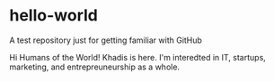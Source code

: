 # hello-world
A test repository just for getting familiar with GitHub

Hi Humans of the World!
Khadis is here. I'm interedted in IT, startups, marketing, and entrepreuneurship as a whole.
